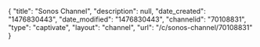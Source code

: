 {
    "title": "Sonos Channel",
    "description": null,
    "date_created": "1476830443",
    "date_modified": "1476830443",
    "channelid": "70108831",
    "type": "captivate",
    "layout": "channel",
    "url": "\/c\/sonos-channel\/70108831"
}